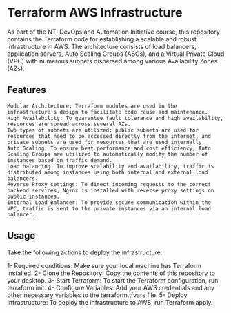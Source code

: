 # Terraform AWS Infrastructure
As part of the NTI DevOps and Automation Initiative course, this repository contains the Terraform code for establishing a scalable and robust infrastructure in AWS. The architecture consists of load balancers, application servers, Auto Scaling Groups (ASGs), and a Virtual Private Cloud (VPC) with numerous subnets dispersed among various Availability Zones (AZs).

## Features

    Modular Architecture: Terraform modules are used in the infrastructure's design to facilitate code reuse and maintenance.
    High Availability: To guarantee fault tolerance and high availability, resources are spread across several AZs.
    Two types of subnets are utilized: public subnets are used for resources that need to be accessed directly from the internet, and private subnets are used for resources that are used internally.
    Auto Scaling: To ensure best performance and cost efficiency, Auto Scaling Groups are utilized to automatically modify the number of instances based on traffic demand.
    Load balancing: To improve scalability and availability, traffic is distributed among instances using both internal and external load balancers.
    Reverse Proxy settings: To direct incoming requests to the correct backend services, Nginx is installed with reverse proxy settings on public instances.
    Internal Load Balancer: To provide secure communication within the VPC, traffic is sent to the private instances via an internal load balancer.
## Usage

Take the following actions to deploy the infrastructure:

   1- Required conditions: Make sure your local machine has Terraform installed.
   2- Clone the Repository: Copy the contents of this repository to your desktop.
   3- Start Terraform: To start the Terraform configuration, run terraform init.
   4- Configure Variables: Add your AWS credentials and any other necessary variables to the terraform.tfvars file.
   5- Deploy Infrastructure: To deploy the infrastructure to AWS, run Terraform apply.

